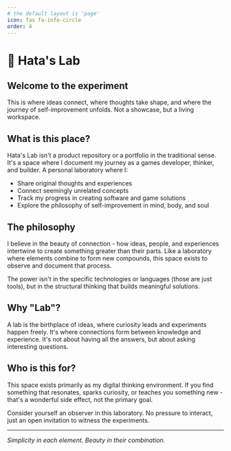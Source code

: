 ```yaml
---
# the default layout is 'page'
icon: fas fa-info-circle
order: 4
---
```


# 🔬 Hata's Lab

## Welcome to the experiment

This is where ideas connect, where thoughts take shape, and where the journey of self-improvement unfolds. Not a showcase, but a living workspace.

## What is this place?

Hata's Lab isn't a product repository or a portfolio in the traditional sense. It's a space where I document my journey as a games developer, thinker, and builder. A personal laboratory where I:

- Share original thoughts and experiences
- Connect seemingly unrelated concepts
- Track my progress in creating software and game solutions
- Explore the philosophy of self-improvement in mind, body, and soul

## The philosophy

I believe in the beauty of connection - how ideas, people, and experiences intertwine to create something greater than their parts. Like a laboratory where elements combine to form new compounds, this space exists to observe and document that process.

The power isn't in the specific technologies or languages (those are just tools), but in the structural thinking that builds meaningful solutions.

## Why "Lab"?

A lab is the birthplace of ideas, where curiosity leads and experiments happen freely. It's where connections form between knowledge and experience. It's not about having all the answers, but about asking interesting questions.

## Who is this for?

This space exists primarily as my digital thinking environment. If you find something that resonates, sparks curiosity, or teaches you something new - that's a wonderful side effect, not the primary goal.

Consider yourself an observer in this laboratory. No pressure to interact, just an open invitation to witness the experiments.

---

*Simplicity in each element. Beauty in their combination.*
